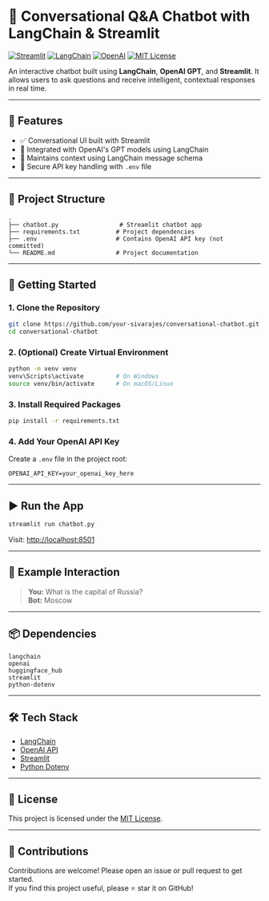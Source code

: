 # 🤖 Conversational Q&A Chatbot with LangChain & Streamlit

[![Streamlit](https://img.shields.io/badge/Framework-Streamlit-red?logo=streamlit)](https://streamlit.io/)
[![LangChain](https://img.shields.io/badge/LangChain-0.3.26-blue)](https://www.langchain.com/)
[![OpenAI](https://img.shields.io/badge/OpenAI-API-green?logo=openai)](https://platform.openai.com/)
[![MIT License](https://img.shields.io/badge/License-MIT-yellow.svg)](https://opensource.org/licenses/MIT)

An interactive chatbot built using **LangChain**, **OpenAI GPT**, and **Streamlit**. It allows users to ask questions and receive intelligent, contextual responses in real time.

---

## 🧩 Features

- ✅ Conversational UI built with Streamlit
- 🤖 Integrated with OpenAI's GPT models using LangChain
- 💬 Maintains context using LangChain message schema
- 🔐 Secure API key handling with `.env` file

---

## 📁 Project Structure

```
.
├── chatbot.py                 # Streamlit chatbot app
├── requirements.txt          # Project dependencies
├── .env                      # Contains OpenAI API key (not committed)
└── README.md                 # Project documentation
```

---

## 🚀 Getting Started

### 1. Clone the Repository

```bash
git clone https://github.com/your-sivarajes/conversational-chatbot.git
cd conversational-chatbot
```

### 2. (Optional) Create Virtual Environment

```bash
python -m venv venv
venv\Scripts\activate         # On Windows
source venv/bin/activate      # On macOS/Linux
```

### 3. Install Required Packages

```bash
pip install -r requirements.txt
```

### 4. Add Your OpenAI API Key

Create a `.env` file in the project root:

```env
OPENAI_API_KEY=your_openai_key_here
```

---

## ▶️ Run the App

```bash
streamlit run chatbot.py
```

Visit: [http://localhost:8501](http://localhost:8501)

---

## 💬 Example Interaction

> **You:** What is the capital of Russia?  
> **Bot:** Moscow

---

## 📦 Dependencies

```text
langchain
openai
huggingface_hub
streamlit
python-dotenv
```

---

## 🛠 Tech Stack

- [LangChain](https://www.langchain.com/)
- [OpenAI API](https://platform.openai.com/)
- [Streamlit](https://streamlit.io/)
- [Python Dotenv](https://pypi.org/project/python-dotenv/)

---

## 📜 License

This project is licensed under the [MIT License](https://opensource.org/licenses/MIT).

---

## 🙌 Contributions

Contributions are welcome! Please open an issue or pull request to get started.  
If you find this project useful, please ⭐️ star it on GitHub!
